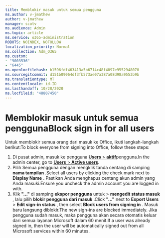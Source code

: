 ```yaml
---
title: Memblokir masuk untuk semua pengguna
ms.author: v-jmathew
author: v-jmathew
manager: scotv
ms.audience: Admin
ms.topic: article
ms.service: o365-administration
ROBOTS: NOINDEX, NOFOLLOW
localization_priority: Normal
ms.collection: Adm_O365
ms.custom:
- "9003536"
- "6445"
ms.openlocfilehash: b1596fdf463413a5b6714c48f4097e9552948070
ms.sourcegitcommit: d151b09064df3fb573ae07a387a08d98a9553b9b
ms.translationtype: MT
ms.contentlocale: id-ID
ms.lasthandoff: 10/28/2020
ms.locfileid: "48807450"
---
```

# <a name="block-sign-in-for-all-users"></a><span data-ttu-id="b38f1-102">Memblokir masuk untuk semua pengguna</span><span class="sxs-lookup"><span data-stu-id="b38f1-102">Block sign in for all users</span></span>

<span data-ttu-id="b38f1-103">Untuk memblokir semua orang dari masuk ke Office, ikuti langkah-langkah berikut:</span><span class="sxs-lookup"><span data-stu-id="b38f1-103">To block everyone from signing into Office, follow these steps:</span></span>

1. <span data-ttu-id="b38f1-104">Di pusat admin, masuk ke pengguna [ **Users**  >  **aktif**](https://admin.microsoft.com/Adminportal/Home?source=applauncher#/users)pengguna.</span><span class="sxs-lookup"><span data-stu-id="b38f1-104">In the admin center, go to [**Users** > **Active users**](https://admin.microsoft.com/Adminportal/Home?source=applauncher#/users).</span></span>
2. <span data-ttu-id="b38f1-105">Pilih Semua pengguna dengan mengklik tanda centang di samping **nama tampilan** .</span><span class="sxs-lookup"><span data-stu-id="b38f1-105">Select all users by clicking the check mark next to **Display Name** .</span></span> <span data-ttu-id="b38f1-106">Pastikan Anda menghapus centang akun admin yang Anda masuki.</span><span class="sxs-lookup"><span data-stu-id="b38f1-106">Ensure you uncheck the admin account you are logged in with.</span></span>
3. <span data-ttu-id="b38f1-107">Klik **"..."** di samping **ekspor pengguna** untuk  >  **mengedit status masuk** , lalu pilih **blokir pengguna dari masuk** .</span><span class="sxs-lookup"><span data-stu-id="b38f1-107">Click **"..."** next to **Export Users** > **Edit sign-in status** , then select **Block users from signing in** .</span></span> <span data-ttu-id="b38f1-108">Masuk baru langsung diblokir.</span><span class="sxs-lookup"><span data-stu-id="b38f1-108">The new sign-ins are blocked immediately.</span></span> <span data-ttu-id="b38f1-109">Jika pengguna sudah masuk, maka pengguna akan secara otomatis keluar dari semua layanan Microsoft dalam 60 menit.</span><span class="sxs-lookup"><span data-stu-id="b38f1-109">If a user was already signed in, then the user will be automatically signed out from all Microsoft services within 60 minutes.</span></span>
